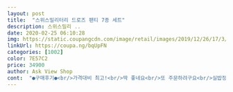 ```yaml
---
layout: post 
title:  "스위스밀리터리 드로즈 팬티 7종 세트" 
description: 스위스밀리 ..
date: 2020-02-25 06:10:28 
img: https://static.coupangcdn.com/image/retail/images/2019/12/26/17/3/3f2e109d-717f-4bae-a5aa-2393e27699e0.jpg 
linkUrl: https://coupa.ng/bqUpFN 
categories: [1002] 
color: 7E57C2 
price: 34900 
author: Ask View Shop 
cont:  "●구매후기●<br/>가격대비 최고!<br/>딱 좋네요<br/>또 주문하려구요<br/>실밥정리는 필수 ㅋㅋㅋ<br/>여러 종류의 드로우즈를 입어봤지만 착용감에서 우월합니다<br/>울신랑100사이즈 입는데 사이즈는 맞는거같구요<br/>입은거 보닠다 예쁘네요<br/>편하대요<br/>핏도 좋구요<br/>" 
---
```

